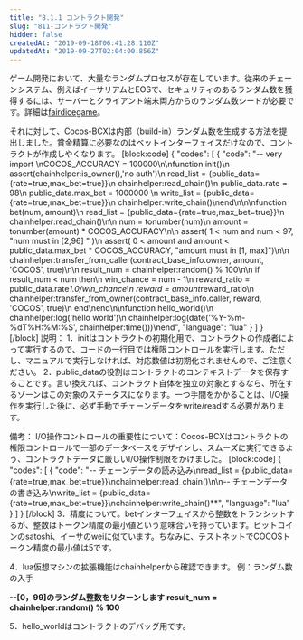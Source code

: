 ```yaml
---
title: "8.1.1 コントラクト開発"
slug: "811-コントラクト開発"
hidden: false
createdAt: "2019-09-18T06:41:28.110Z"
updatedAt: "2019-09-27T02:04:00.856Z"
---
```

ゲーム開発において、大量なランダムプロセスが存在しています。従来のチェーンシステム、例えばイーサリアムとEOSで、セキュリティのあるランダム数を獲得するには、サーバーとクライアント端末両方からのランダム数シードが必要です。詳細は[fairdicegame](https://github.com/Dappub/fairdicegame)。

それに対して、Cocos-BCXは内部（build-in）ランダム数を生成する方法を提出しました。賞金精算に必要なのはベットインターフェイスだけなので、コントラクトが作成しやくなります。
[block:code]
{
  "codes": [
    {
      "code": "-- very import \nCOCOS_ACCURACY = 100000\n\nfunction init()\n    assert(chainhelper:is_owner(),'no auth')\n    read_list = {public_data={rate=true,max_bet=true}}\n    chainhelper:read_chain()\n    public_data.rate  = 98\n    public_data.max_bet = 1000000 \n    write_list = {public_data={rate=true,max_bet=true}}\n    chainhelper:write_chain()\nend\n\n\nfunction bet(num, amount)\n    read_list = {public_data={rate=true,max_bet=true}}\n    chainhelper:read_chain()\n\n    num = tonumber(num)\n    amount = tonumber(amount) * COCOS_ACCURACY\n\n    assert( 1 < num and num < 97, \"num must in [2,96] \" )\n    assert( 0 < amount and amount < public_data.max_bet * COCOS_ACCURACY, \"amount must in [1, max]\")\n\n    chainhelper:transfer_from_caller(contract_base_info.owner, amount, 'COCOS', true)\n\n    result_num = chainhelper:random() % 100\n\n    if result_num < num then\n        win_chance = num - 1\n        reward_ratio = public_data.rate*1.0/win_chance\n        reward = amount*reward_ratio\n        chainhelper:transfer_from_owner(contract_base_info.caller, reward, 'COCOS', true)\n    end\nend\n\nfunction hello_world()\n    chainhelper:log('hello world')\n    chainhelper:log(date('%Y-%m-%dT%H:%M:%S', chainhelper:time()))\nend",
      "language": "lua"
    }
  ]
}
[/block]
説明：
1．initはコントラクトの初期化用で、コントラクトの作成者によって実行するので、コードの一行目では権限コントロールを実行します。ただし、マニュアルで実行しなければ、対応数値は初期化されませんので、ご注意ください。
2．public_dataの役割はコントラクトのコンテキストデータを保存することです。言い換えれば、コントラクト自体を独立の対象とするなら、所在するゾーンはこの対象のステータスになります。一つ手間をかかることは、I/O操作を実行した後に、必ず手動でチェーンデータをwrite/readする必要があります。

備考：
I/O操作コントロールの重要性について：Cocos-BCXはコントラクトの権限コントロールで一部のデータベースをデザインし、スムーズに実行できるよう、コントラクトデータに厳しいI/O操作制限をかけました。
[block:code]
{
  "codes": [
    {
      "code": "-- チェーンデータの読み込み\nread_list = {public_data={rate=true,max_bet=true}}\nchainhelper:read_chain()\n\n-- チェーンデータの書き込み\nwrite_list = {public_data={rate=true,max_bet=true}}\nchainhelper:write_chain()**",
      "language": "lua"
    }
  ]
}
[/block]
3．精度について。betインターフェイスから整数をトランシットするが、整数はトークン精度の最小値という意味合いを持っています。ビットコインのsatoshi、イーサのweiに似ています。ちなみに、テストネットでCOCOSトークン精度の最小値は5です。

4．lua仮想マシンの拡張機能はchainhelperから確認できます。
例：ランダム数の入手

**--[0，99]のランダム整数をリターンします
result_num = chainhelper:random() % 100**

5．hello_worldはコントラクトのデバッグ用です。
